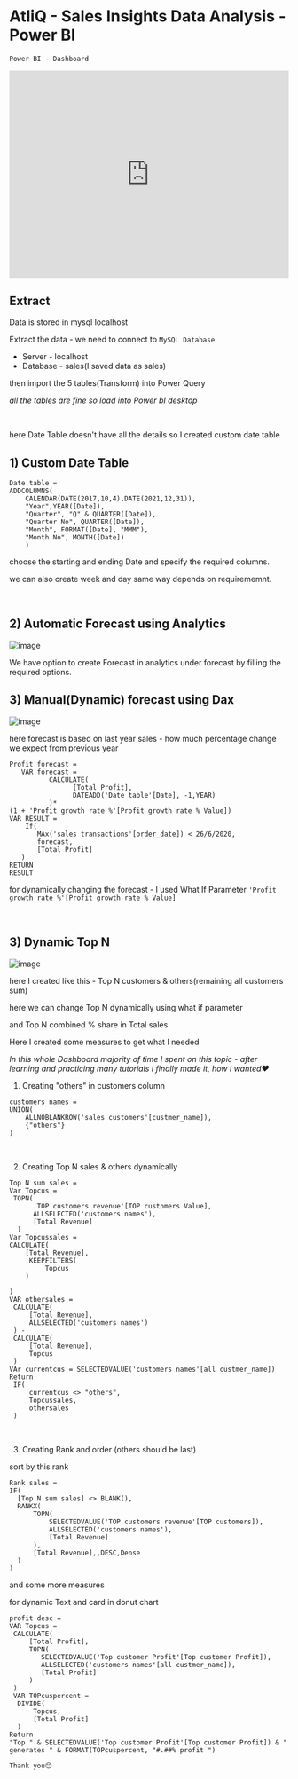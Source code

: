 

# AtliQ - Sales Insights Data Analysis - Power BI


`Power BI - Dashboard`
<iframe width="100% " height="373.5" src="https://app.powerbi.com/view?r=eyJrIjoiYjYxNmIwMjAtN2U2OC00YWQ0LTljMTMtMDU2OTE4OGNmYzFiIiwidCI6ImU5ZjMyNWZkLTkzMjYtNDJjNi1iNGNjLTBlZmJhNWQ4OTE3OCJ9&pageName=ReportSectiona170e58523a9c686e839" frameborder="0" allowFullScreen="true"></iframe>


## Extract

Data is stored in mysql localhost

Extract the data -
we need to connect to `MySQL Database`
- Server - localhost
- Database - sales(I saved data as sales)

then import the 5 tables(Transform) into Power Query

*all the tables are fine so load into Power bI desktop*

<br/>

here Date Table doesn't have all the details so I created custom date table

## 1) Custom Date Table

```DAX
Date table = 
ADDCOLUMNS(
    CALENDAR(DATE(2017,10,4),DATE(2021,12,31)),
    "Year",YEAR([Date]),
    "Quarter", "Q" & QUARTER([Date]),
    "Quarter No", QUARTER([Date]),
    "Month", FORMAT([Date], "MMM"),
    "Month No", MONTH([Date])
    )
```
choose the starting and ending Date and specify the required columns.

we can also create week and day same way depends on requirememnt.

<br/>

## 2) Automatic Forecast using Analytics

![image](https://user-images.githubusercontent.com/92777166/139290227-7bba9706-db23-402f-aa42-b1091e5514e1.png)


We have option to create Forecast in analytics under forecast by filling the required options.

## 3) Manual(Dynamic) forecast using Dax

![image](https://user-images.githubusercontent.com/92777166/139291368-88d80c3f-62ed-4bc3-bfe0-2bc895c522e8.png)

here forecast is based on last year sales - how much percentage change we expect from previous year

```DAX
Profit forecast = 
   VAR forecast =
          CALCULATE(
                [Total Profit],
                DATEADD('Date table'[Date], -1,YEAR)
          )*
(1 + 'Profit growth rate %'[Profit growth rate % Value])
VAR RESULT =
    If(
       MAx('sales transactions'[order_date]) < 26/6/2020,
       forecast,
       [Total Profit]
   )
RETURN 
RESULT
```

for dynamically changing the forecast - I used What If Parameter `'Profit growth rate %'[Profit growth rate % Value]`

<br/>

## 3) Dynamic Top N

![image](https://user-images.githubusercontent.com/92777166/139294908-c0b59692-4899-4400-b661-a53f9bb4a076.png)


here I created like this - Top N customers & others(remaining all customers sum)

here we can change Top N dynamically using what if parameter

and Top N combined % share in Total sales 

Here I created some measures to get what I needed

*In this whole Dashboard majority of time I spent on this topic - after learning and practicing many tutorials I finally made it, how I wanted❤️*

1) Creating "others" in customers column 
```
customers names = 
UNION(
    ALLNOBLANKROW('sales customers'[custmer_name]),
    {"others"}
)
```

<br/>

2) Creating Top N sales & others dynamically 
```
Top N sum sales = 
Var Topcus = 
 TOPN(
      'TOP customers revenue'[TOP customers Value],
      ALLSELECTED('customers names'),
      [Total Revenue]
  )
Var Topcussales =
CALCULATE(
    [Total Revenue],
     KEEPFILTERS(
         Topcus   
    )
     
)
VAR othersales =
 CALCULATE(
     [Total Revenue],
     ALLSELECTED('customers names')
 ) - 
 CALCULATE(
     [Total Revenue],
     Topcus
 )
VAr currentcus = SELECTEDVALUE('customers names'[all custmer_name])
Return
 IF(
     currentcus <> "others",
     Topcussales,
     othersales
 )
 ```
 <br/>
 
 3) Creating Rank and order (others should be last) 
  
  sort by this rank
  ```
  Rank sales = 
IF(
    [Top N sum sales] <> BLANK(),
    RANKX(
        TOPN(
            SELECTEDVALUE('TOP customers revenue'[TOP customers]),
            ALLSELECTED('customers names'),
            [Total Revenue]
        ),
        [Total Revenue],,DESC,Dense
    )
)
```

and some more measures 

for dynamic Text and card in donut chart

```
profit desc = 
VAR Topcus = 
 CALCULATE(
     [Total Profit],
     TOPN(
        SELECTEDVALUE('Top customer Profit'[Top customer Profit]),
        ALLSELECTED('customers names'[all custmer_name]),
        [Total Profit]
     )
 )
 VAR TOPcuspercent =
  DIVIDE(
      Topcus, 
      [Total Profit]
  )
Return 
"Top " & SELECTEDVALUE('Top customer Profit'[Top customer Profit]) & " generates " & FORMAT(TOPcuspercent, "#.##% profit ")
```


`Thank you😊`


